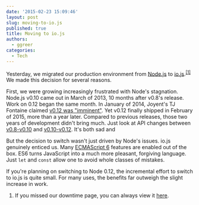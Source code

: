 ```yaml
---
date: '2015-02-23 15:09:46'
layout: post
slug: moving-to-io.js
published: true
title: Moving to io.js
authors:
  - ggreer
categories:
  - Tech
---
```


Yesterday, we migrated our production environment from [Node.js](https://nodejs.org/) to [io.js](https://iojs.org/).<sup>[\[1\]](#ref_1)</sup> We made this decision for several reasons.

First, we were growing increasingly frustrated with Node's stagnation. Node.js v0.10 came out in March of 2013, 10 months after v0.8's release. Work on 0.12 began the same month. In January of 2014, Joyent's TJ Fontaine claimed [v0.12 was "imminent"](https://www.joyent.com/blog/node-js-and-the-road-ahead). Yet v0.12 finally shipped in February of 2015, more than a year later. Compared to previous releases, those two years of development didn't bring much. Just look at API changes between [v0.8-v0.10](https://github.com/joyent/node/wiki/Api-changes-between-v0.8-and-v0.10) and [v0.10-v0.12](https://github.com/joyent/node/wiki/Api-changes-between-v0.10-and-v0.12). It's both sad and 

But the decision to switch wasn't just driven by Node's issues.  io.js genuinely enticed us. Many [ECMAScript 6](https://iojs.org/en/es6.html) features are enabled out of the box. ES6 turns JavaScript into a much more pleasant, forgiving language. Just `let` and `const` allow one to avoid whole classes of mistakes.


If you're planning on switching to Node 0.12, the incremental effort to switch to io.js is quite small. For many uses, the benefits far outweigh the slight increase in work.



1. <span id="ref_1"></span> If you missed our downtime page, you can always view it [here](https://floobits.com/static/503.html).
